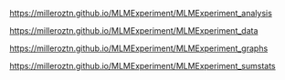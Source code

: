 https://milleroztn.github.io/MLMExperiment/MLMExperiment_analysis

https://milleroztn.github.io/MLMExperiment/MLMExperiment_data

https://milleroztn.github.io/MLMExperiment/MLMExperiment_graphs

https://milleroztn.github.io/MLMExperiment/MLMExperiment_sumstats

